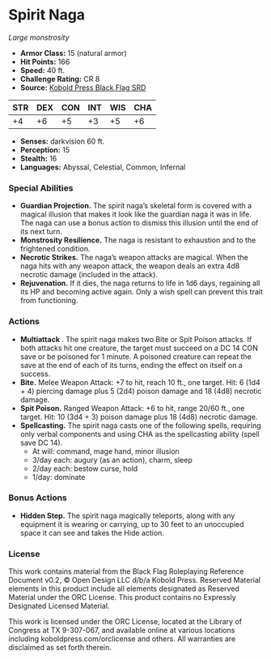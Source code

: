# Spirit Naga

*Large monstrosity*

- **Armor Class:** 15 (natural armor)
- **Hit Points:** 166
- **Speed:** 40 ft.
- **Challenge Rating:** CR 8
- **Source:** [Kobold Press Black Flag SRD](https://koboldpress.com/black-flag-roleplaying/)

| STR | DEX | CON | INT | WIS | CHA |
| --- | --- | --- | --- | --- | --- |
| +4 | +6 | +5 | +3 | +5 | +6 |

- **Senses:** darkvision 60 ft.
- **Perception:** 15
- **Stealth:** 16
- **Languages:** Abyssal, Celestial, Common, Infernal

### Special Abilities

- **Guardian Projection.** The spirit naga’s skeletal form is covered with a magical illusion that makes it look like the guardian naga it was in life. The naga can use a bonus action to dismiss this illusion until the end of its next turn.
- **Monstrosity Resilience.** The naga is resistant to exhaustion and to the frightened condition.
- **Necrotic Strikes.** The naga’s weapon attacks are magical. When the naga hits with any weapon attack, the weapon deals an extra 4d8 necrotic damage (included in the attack).
- **Rejuvenation.** If it dies, the naga returns to life in 1d6 days, regaining all its HP and becoming active again. Only a wish spell can prevent this trait from functioning.

### Actions

- **Multiattack** . The spirit naga makes two Bite or Spit Poison attacks. If both attacks hit one creature, the target must succeed on a DC 14 CON save or be poisoned for 1 minute. A poisoned creature can repeat the save at the end of each of its turns, ending the effect on itself on a success.
- **Bite.** Melee Weapon Attack: +7 to hit, reach 10 ft., one target. Hit: 6 (1d4 + 4) piercing damage plus 5 (2d4) poison damage and 18 (4d8) necrotic damage.
- **Spit Poison.** Ranged Weapon Attack: +6 to hit, range 20/60 ft., one target. Hit: 10 (3d4 + 3) poison damage plus 18 (4d8) necrotic damage.
- **Spellcasting.** The spirit naga casts one of the following spells, requiring only verbal components and using CHA as the spellcasting ability (spell save DC 14).
	- At will: command, mage hand, minor illusion
	- 3/day each: augury (as an action), charm, sleep
	- 2/day each: bestow curse, hold
	- 1/day: dominate

### Bonus Actions

- **Hidden Step.** The spirit naga magically teleports, along with any equipment it is wearing or carrying, up to 30 feet to an unoccupied space it can see and takes the Hide action.

### License

This work contains material from the Black Flag Roleplaying Reference Document v0.2, © Open Design LLC d/b/a Kobold Press. Reserved Material elements in this product include all elements designated as Reserved Material under the ORC License. This product contains no Expressly Designated Licensed Material.

This work is licensed under the ORC License, located at the Library of Congress at TX 9-307-067, and available online at various locations including koboldpress.com/orclicense and others. All warranties are disclaimed as set forth therein.

